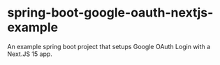 # spring-boot-google-oauth-nextjs-example
An example spring boot project that setups Google OAuth Login with a Next.JS 15 app.
